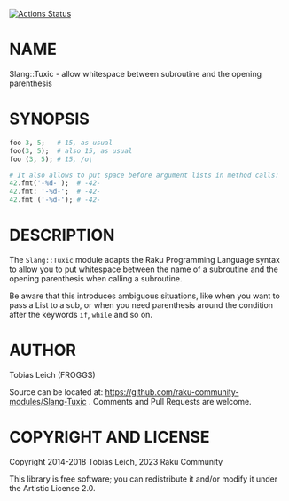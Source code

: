 [![Actions Status](https://github.com/raku-community-modules/Slang-Tuxic/workflows/test/badge.svg)](https://github.com/raku-community-modules/Slang-Tuxic/actions)

NAME
====

Slang::Tuxic - allow whitespace between subroutine and the opening parenthesis

SYNOPSIS
========

```raku
foo 3, 5;   # 15, as usual
foo(3, 5);  # also 15, as usual
foo (3, 5); # 15, /o\

# It also allows to put space before argument lists in method calls:
42.fmt('-%d-');  # -42-
42.fmt: '-%d-';  # -42-
42.fmt ('-%d-'); # -42-
```

DESCRIPTION
===========

The `Slang::Tuxic` module adapts the Raku Programming Language syntax to allow you to put whitespace between the name of a subroutine and the opening parenthesis when calling a subroutine.

Be aware that this introduces ambiguous situations, like when you want to pass a List to a sub, or when you need parenthesis around the condition after the keywords `if`, `while` and so on.

AUTHOR
======

Tobias Leich (FROGGS)

Source can be located at: https://github.com/raku-community-modules/Slang-Tuxic . Comments and Pull Requests are welcome.

COPYRIGHT AND LICENSE
=====================

Copyright 2014-2018 Tobias Leich, 2023 Raku Community

This library is free software; you can redistribute it and/or modify it under the Artistic License 2.0.

